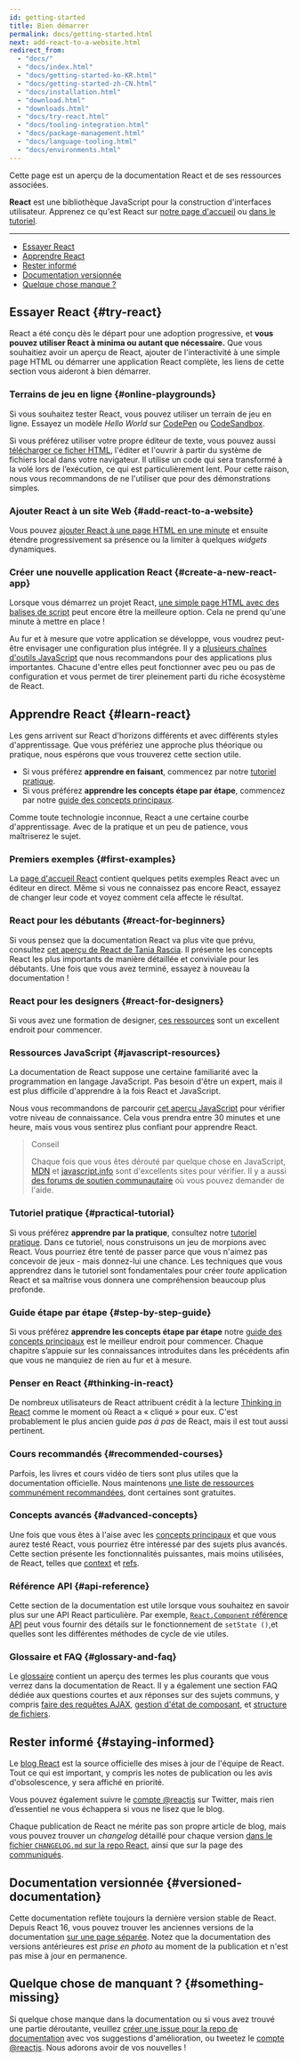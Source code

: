 ```yaml
---
id: getting-started
title: Bien démarrer
permalink: docs/getting-started.html
next: add-react-to-a-website.html
redirect_from:
  - "docs/"
  - "docs/index.html"
  - "docs/getting-started-ko-KR.html"
  - "docs/getting-started-zh-CN.html"
  - "docs/installation.html"
  - "download.html"
  - "downloads.html"
  - "docs/try-react.html"
  - "docs/tooling-integration.html"
  - "docs/package-management.html"
  - "docs/language-tooling.html"
  - "docs/environments.html"
---
```


Cette page est un aperçu de la documentation React et de ses ressources associées.

**React** est une bibliothèque JavaScript pour la construction d'interfaces utilisateur. Apprenez ce qu'est React sur [notre page d'accueil](/) ou [dans le tutoriel](/tutorial/tutorial.html).

---

- [Essayer React](#try-react)
- [Apprendre React](#learn-react)
- [Rester informé](#staying-informed)
- [Documentation versionnée](#versioned-documentation)
- [Quelque chose manque ?](#something-missing)

## Essayer React {#try-react}

React a été conçu dès le départ pour une adoption progressive, et **vous pouvez utiliser React à minima ou autant que nécessaire.** Que vous souhaitiez avoir un aperçu de React, ajouter de l'interactivité à une simple page HTML ou démarrer une application React complète, les liens de cette section vous aideront à bien démarrer.

### Terrains de jeu en ligne {#online-playgrounds}

Si vous souhaitez tester React, vous pouvez utiliser un terrain de jeu en ligne. Essayez un modèle _Hello World_ sur [CodePen](codepen://hello-world) ou [CodeSandbox](https://codesandbox.io/s/new).

Si vous préférez utiliser votre propre éditeur de texte, vous pouvez aussi [télécharger ce ficher HTML](https://raw.githubusercontent.com/reactjs/reactjs.org/master/static/html/single-file-example.html), l'éditer et l'ouvrir à partir du système de fichiers local dans votre navigateur. Il utilise un code qui sera transformé à la volé lors de l’exécution, ce qui est particulièrement lent. Pour cette raison, nous vous recommandons de ne l'utiliser que pour des démonstrations simples.

### Ajouter React à un site Web {#add-react-to-a-website}

Vous pouvez [ajouter React à une page HTML en une minute](/docs/add-react-to-a-website.html) et ensuite étendre progressivement sa présence ou la limiter à quelques _widgets_ dynamiques.

### Créer une nouvelle application React {#create-a-new-react-app}

Lorsque vous démarrez un projet React, [une simple page HTML avec des balises de script](/docs/add-react-to-a-website.html) peut encore être la meilleure option. Cela ne prend qu'une minute à mettre en place !

Au fur et à mesure que votre application se développe, vous voudrez peut-être envisager une configuration plus intégrée. Il y a [plusieurs chaînes d'outils JavaScript](/docs/create-a-new-react-app.html) que nous recommandons pour des applications plus importantes. Chacune d'entre elles peut fonctionner avec peu ou pas de configuration et vous permet de tirer pleinement parti du riche écosystème de React.

## Apprendre React {#learn-react}

Les gens arrivent sur React d'horizons différents et avec différents styles d'apprentissage. Que vous préfériez une approche plus théorique ou pratique, nous espérons que vous trouverez cette section utile.

* Si vous préférez **apprendre en faisant**, commencez par notre [tutoriel pratique](/tutorial/tutorial.html).
* Si vous préférez **apprendre les concepts étape par étape**, commencez par notre [guide des concepts principaux](/docs/hello-world.html).

Comme toute technologie inconnue, React a une certaine courbe d'apprentissage. Avec de la pratique et un peu de patience, vous maîtriserez le sujet.

### Premiers exemples {#first-examples}

La [page d'accueil React](/) contient quelques petits exemples React avec un éditeur en direct. Même si vous ne connaissez pas encore React, essayez de changer leur code et voyez comment cela affecte le résultat.

### React pour les débutants {#react-for-beginners}

Si vous pensez que la documentation React va plus vite que prévu, consultez [cet aperçu de React de Tania Rascia](https://www.taniarascia.com/getting-started-with-react/). Il présente les concepts React les plus importants de manière détaillée et conviviale pour les débutants. Une fois que vous avez terminé, essayez à nouveau la documentation !

### React pour les designers {#react-for-designers}

Si vous avez une formation de designer, [ces ressources](http://reactfordesigners.com/) sont un excellent endroit pour commencer.

### Ressources JavaScript {#javascript-resources}

La documentation de React suppose une certaine familiarité avec la programmation en langage JavaScript. Pas besoin d'être un expert, mais il est plus difficile d'apprendre à la fois React et JavaScript.

Nous vous recommandons de parcourir [cet aperçu JavaScript](https://developer.mozilla.org/fr/docs/Web/JavaScript/Une_r%C3%A9introduction_%C3%A0_JavaScript) pour vérifier votre niveau de connaissance. Cela vous prendra entre 30 minutes et une heure, mais vous vous sentirez plus confiant pour apprendre React.

>Conseil
>
>Chaque fois que vous êtes dérouté par quelque chose en JavaScript, [MDN](https://developer.mozilla.org/fr/docs/Web/JavaScript) et [javascript.info](http://javascript.info/) sont d'excellents sites pour vérifier. Il y a aussi [des forums de soutien communautaire](/community/support.html) où vous pouvez demander de l'aide.

### Tutoriel pratique {#practical-tutorial}

Si vous préférez **apprendre par la pratique**, consultez notre [tutoriel pratique](/tutorial/tutorial.html). Dans ce tutoriel, nous construisons un jeu de morpions avec React. Vous pourriez être tenté de passer parce que vous n'aimez pas concevoir de jeux - mais donnez-lui une chance. Les techniques que vous apprendrez dans le tutoriel sont fondamentales pour créer *toute* application React et sa maîtrise vous donnera une compréhension beaucoup plus profonde.

### Guide étape par étape {#step-by-step-guide}

Si vous préférez **apprendre les concepts étape par étape** notre [guide des concepts principaux](/docs/hello-world.html) est le meilleur endroit pour commencer. Chaque chapitre s’appuie sur les connaissances introduites dans les précédents afin que vous ne manquiez de rien au fur et à mesure.

### Penser en React {#thinking-in-react}

De nombreux utilisateurs de React attribuent crédit à la lecture [Thinking in React](/docs/thinking-in-react.html) comme le moment où React a « cliqué » pour eux. C'est probablement le plus ancien guide _pas à pas_ de React, mais il est tout aussi pertinent.

### Cours recommandés {#recommended-courses}

Parfois, les livres et cours vidéo de tiers sont plus utiles que la documentation officielle. Nous maintenons [une liste de ressources communément recommandées](/community/courses.html), dont certaines sont gratuites.

### Concepts avancés {#advanced-concepts}

Une fois que vous êtes à l'aise avec les [concepts principaux](#main-concepts) et que vous aurez testé React, vous pourriez être intéressé par des sujets plus avancés. Cette section présente les fonctionnalités puissantes, mais moins utilisées, de React, telles que [context](/docs/context.html) et [refs](/docs/refs-and-the-dom.html).

### Référence API {#api-reference}

Cette section de la documentation est utile lorsque vous souhaitez en savoir plus sur une API React particulière. Par exemple, [`React.Component` référence API](/docs/react-component.html) peut vous fournir des détails sur le fonctionnement de `setState ()`,et quelles sont les différentes méthodes de cycle de vie utiles.

### Glossaire et FAQ {#glossary-and-faq}

Le [glossaire](/docs/glossary.html) contient un aperçu des termes les plus courants que vous verrez dans la documentation de React. Il y a également une section FAQ dédiée aux questions courtes et aux réponses sur des sujets communs, y compris [faire des requêtes AJAX](/docs/faq-ajax.html), [gestion d'état de composant](/docs/faq-state.html), et [structure de fichiers](/docs/faq-structure.html).

## Rester informé {#staying-informed}

Le [blog React](/blog/) est la source officielle des mises à jour de l'équipe de React. Tout ce qui est important, y compris les notes de publication ou les avis d'obsolescence, y sera affiché en priorité.

Vous pouvez également suivre le [compte @reactjs](https://twitter.com/reactjs) sur Twitter, mais rien d’essentiel ne vous échappera si vous ne lisez que le blog.

Chaque publication de React ne mérite pas son propre article de blog, mais vous pouvez trouver un _changelog_ détaillé pour chaque version [dans le fichier `CHANGELOG.md` sur la repo React](https://github.com/facebook/react/blob/master/CHANGELOG.md), ainsi que sur la page des [communiqués](https://github.com/facebook/react).

## Documentation versionnée {#versioned-documentation}

Cette documentation reflète toujours la dernière version stable de React. Depuis React 16, vous pouvez trouver les anciennes versions de la documentation [sur une page séparée](/versions). Notez que la documentation des versions antérieures est _prise en photo_ au moment de la publication et n'est pas mise à jour en permanence.

## Quelque chose de manquant ? {#something-missing}

Si quelque chose manque dans la documentation ou si vous avez trouvé une partie déroutante, veuillez [créer une issue pour la repo de documentation](https://github.com/reactjs/reactjs.org/issues/new) avec vos suggestions d'amélioration, ou tweetez le [compte @reactjs](https://twitter.com/reactjs). Nous adorons avoir de vos nouvelles !
